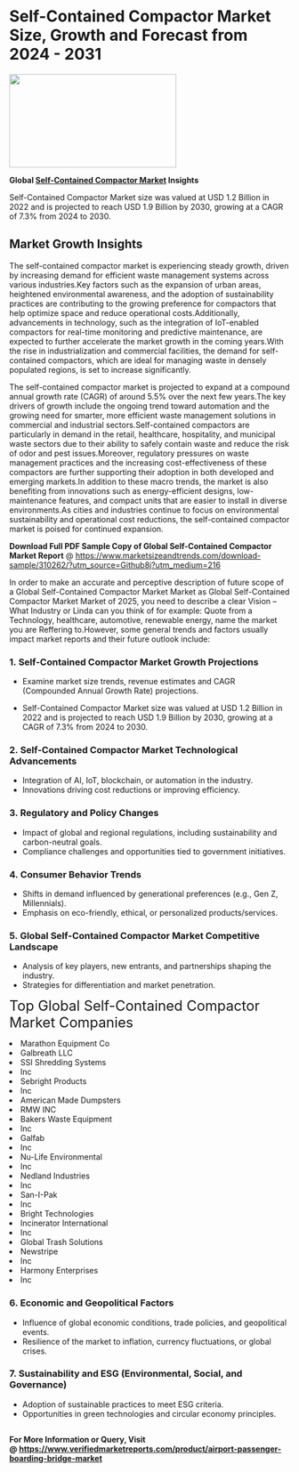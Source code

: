 <H1>Self-Contained Compactor Market Size, Growth and Forecast from 2024 - 2031</H1><img class="aligncenter size-medium wp-image-584254" src="https://thirdeyenews.in/wp-content/uploads/2024/09/Global-Market-Research-300x168.jpeg" alt="" width="300" height="168" /><p><strong>Global&nbsp;<a href="https://www.marketsizeandtrends.com/download-sample/310262/?utm_source=Github8j?utm_medium=216">Self-Contained Compactor Market</a> Insights</strong></p><p>Self-Contained Compactor Market size was valued at USD 1.2 Billion in 2022 and is projected to reach USD 1.9 Billion by 2030, growing at a CAGR of 7.3% from 2024 to 2030.</p><p><h2>Market Growth Insights</h2> <p>The self-contained compactor market is experiencing steady growth, driven by increasing demand for efficient waste management systems across various industries.Key factors such as the expansion of urban areas, heightened environmental awareness, and the adoption of sustainability practices are contributing to the growing preference for compactors that help optimize space and reduce operational costs.Additionally, advancements in technology, such as the integration of IoT-enabled compactors for real-time monitoring and predictive maintenance, are expected to further accelerate the market growth in the coming years.With the rise in industrialization and commercial facilities, the demand for self-contained compactors, which are ideal for managing waste in densely populated regions, is set to increase significantly.</p> <p>The self-contained compactor market is projected to expand at a compound annual growth rate (CAGR) of around 5.5% over the next few years.The key drivers of growth include the ongoing trend toward automation and the growing need for smarter, more efficient waste management solutions in commercial and industrial sectors.Self-contained compactors are particularly in demand in the retail, healthcare, hospitality, and municipal waste sectors due to their ability to safely contain waste and reduce the risk of odor and pest issues.Moreover, regulatory pressures on waste management practices and the increasing cost-effectiveness of these compactors are further supporting their adoption in both developed and emerging markets.In addition to these macro trends, the market is also benefiting from innovations such as energy-efficient designs, low-maintenance features, and compact units that are easier to install in diverse environments.As cities and industries continue to focus on environmental sustainability and operational cost reductions, the self-contained compactor market is poised for continued expansion.<p><span class=""><strong>Download Full PDF Sample Copy of Global Self-Contained Compactor Market Report</strong> @ <a href="https://www.marketsizeandtrends.com/download-sample/310262/?utm_source=Github8j?utm_medium=216" target="_blank">https://www.marketsizeandtrends.com/download-sample/310262/?utm_source=Github8j?utm_medium=216</a></span></p><p>In order to make an accurate and perceptive description of future scope of a Global&nbsp;Self-Contained Compactor Market Market as Global&nbsp;Self-Contained Compactor Market Market of 2025, you need to describe a clear Vision &ndash; What Industry or Linda can you think of for example: Quote from a Technology, healthcare, automotive, renewable energy, name the market you are Reffering to.However, some general trends and factors usually impact market reports and their future outlook include:</p><h3>1.&nbsp;<strong>Self-Contained Compactor Market Growth Projections</strong></h3><ul><li>Examine market size trends, revenue estimates and CAGR (Compounded Annual Growth Rate) projections.</li><li><p>Self-Contained Compactor Market size was valued at USD 1.2 Billion in 2022 and is projected to reach USD 1.9 Billion by 2030, growing at a CAGR of 7.3% from 2024 to 2030.</p></li></ul><h3>2.&nbsp;<strong>Self-Contained Compactor Market Technological Advancements</strong></h3><ul><li>Integration of AI, IoT, blockchain, or automation in the industry.</li><li>Innovations driving cost reductions or improving efficiency.</li></ul><h3>3.&nbsp;<strong>Regulatory and Policy Changes</strong></h3><ul><li>Impact of global and regional regulations, including sustainability and carbon-neutral goals.</li><li>Compliance challenges and opportunities tied to government initiatives.</li></ul><h3>4.&nbsp;<strong>Consumer Behavior Trends</strong></h3><ul><li>Shifts in demand influenced by generational preferences (e.g., Gen Z, Millennials).</li><li>Emphasis on eco-friendly, ethical, or personalized products/services.</li></ul><h3>5.&nbsp;<strong>Global Self-Contained Compactor Market Competitive Landscape</strong></h3><ul><li>Analysis of key players, new entrants, and partnerships shaping the industry.</li><li>Strategies for differentiation and market penetration.</li></ul><p data-pm-slice="1 1 []"><span style="color: inherit; font-family: inherit; font-size: 25px;">Top Global Self-Contained Compactor Market Companies</span></p><div class="" data-test-id=""><p><li>Marathon Equipment Co</li><li> Galbreath LLC</li><li> SSI Shredding Systems</li><li> Inc</li><li> Sebright Products</li><li> Inc</li><li> American Made Dumpsters</li><li> RMW INC</li><li> Bakers Waste Equipment</li><li> Inc</li><li> Galfab</li><li> Inc</li><li> Nu-Life Environmental</li><li> Inc</li><li> Nedland Industries</li><li> Inc</li><li> San-I-Pak</li><li> Inc</li><li> Bright Technologies</li><li> Incinerator International</li><li> Inc</li><li> Global Trash Solutions</li><li> Newstripe</li><li> Inc</li><li> Harmony Enterprises</li><li> Inc</li></p></div><h3>6.&nbsp;<strong>Economic and Geopolitical Factors</strong></h3><ul><li>Influence of global economic conditions, trade policies, and geopolitical events.</li><li>Resilience of the market to inflation, currency fluctuations, or global crises.</li></ul><h3>7.&nbsp;<strong>Sustainability and ESG (Environmental, Social, and Governance)</strong></h3><ul><li>Adoption of sustainable practices to meet ESG criteria.</li><li>Opportunities in green technologies and circular economy principles.</li></ul><h2><strong style="font-size: 14px;">For More Information or Query, Visit @&nbsp;</strong><a style="background-color: #ffffff; font-size: 14px;" href="https://www.marketsizeandtrends.com/report/self-contained-compactor-market/" target="_blank">https://www.verifiedmarketreports.com/product/airport-passenger-boarding-bridge-market</a></h2>